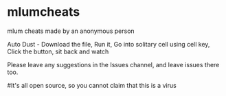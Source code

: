 # mlumcheats
mlum cheats made by an anonymous person

Auto Dust - Download the file, Run it, Go into solitary cell using cell key, Click the button, sit back and watch

Please leave any suggestions in the Issues channel, and leave issues there too.

#It's all open source, so you cannot claim that this is a virus
